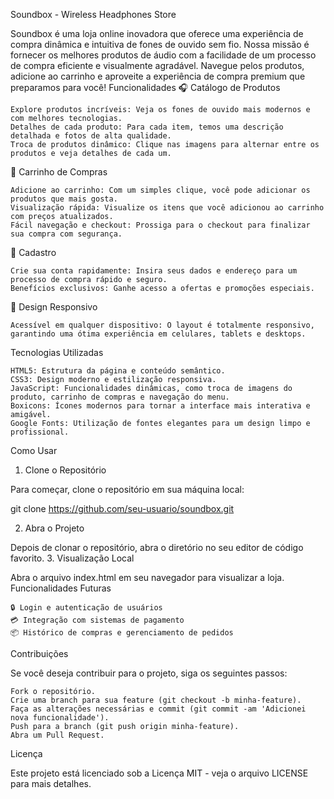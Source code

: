 Soundbox - Wireless Headphones Store

Soundbox é uma loja online inovadora que oferece uma experiência de compra dinâmica e intuitiva de fones de ouvido sem fio. Nossa missão é fornecer os melhores produtos de áudio com a facilidade de um processo de compra eficiente e visualmente agradável. Navegue pelos produtos, adicione ao carrinho e aproveite a experiência de compra premium que preparamos para você!
Funcionalidades
🎧 Catálogo de Produtos

    Explore produtos incríveis: Veja os fones de ouvido mais modernos e com melhores tecnologias.
    Detalhes de cada produto: Para cada item, temos uma descrição detalhada e fotos de alta qualidade.
    Troca de produtos dinâmico: Clique nas imagens para alternar entre os produtos e veja detalhes de cada um.

🛒 Carrinho de Compras

    Adicione ao carrinho: Com um simples clique, você pode adicionar os produtos que mais gosta.
    Visualização rápida: Visualize os itens que você adicionou ao carrinho com preços atualizados.
    Fácil navegação e checkout: Prossiga para o checkout para finalizar sua compra com segurança.

📝 Cadastro

    Crie sua conta rapidamente: Insira seus dados e endereço para um processo de compra rápido e seguro.
    Benefícios exclusivos: Ganhe acesso a ofertas e promoções especiais.

📱 Design Responsivo

    Acessível em qualquer dispositivo: O layout é totalmente responsivo, garantindo uma ótima experiência em celulares, tablets e desktops.

Tecnologias Utilizadas

    HTML5: Estrutura da página e conteúdo semântico.
    CSS3: Design moderno e estilização responsiva.
    JavaScript: Funcionalidades dinâmicas, como troca de imagens do produto, carrinho de compras e navegação do menu.
    Boxicons: Ícones modernos para tornar a interface mais interativa e amigável.
    Google Fonts: Utilização de fontes elegantes para um design limpo e profissional.

Como Usar
1. Clone o Repositório

Para começar, clone o repositório em sua máquina local:

git clone https://github.com/seu-usuario/soundbox.git

2. Abra o Projeto

Depois de clonar o repositório, abra o diretório no seu editor de código favorito.
3. Visualização Local

Abra o arquivo index.html em seu navegador para visualizar a loja.
Funcionalidades Futuras

    🔒 Login e autenticação de usuários
    💳 Integração com sistemas de pagamento
    📦 Histórico de compras e gerenciamento de pedidos

Contribuições

Se você deseja contribuir para o projeto, siga os seguintes passos:

    Fork o repositório.
    Crie uma branch para sua feature (git checkout -b minha-feature).
    Faça as alterações necessárias e commit (git commit -am 'Adicionei nova funcionalidade').
    Push para a branch (git push origin minha-feature).
    Abra um Pull Request.

Licença

Este projeto está licenciado sob a Licença MIT - veja o arquivo LICENSE para mais detalhes.
